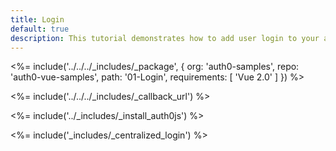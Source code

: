 ```yaml
---
title: Login
default: true
description: This tutorial demonstrates how to add user login to your application with Auth0
---
```


<%= include('../../../_includes/_package', {
  org: 'auth0-samples',
  repo: 'auth0-vue-samples',
  path: '01-Login',
  requirements: [
    'Vue 2.0'
  ]
}) %>

<%= include('../../../_includes/_callback_url') %>

<%= include('../_includes/_install_auth0js') %>

<%= include('_includes/_centralized_login') %>